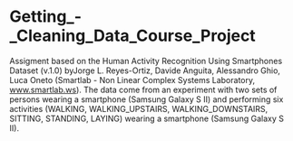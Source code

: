 # Getting_-_Cleaning_Data_Course_Project

Assigment based on the Human Activity Recognition Using Smartphones Dataset (v.1.0) byJorge L. Reyes-Ortiz, Davide Anguita, Alessandro Ghio, Luca Oneto (Smartlab - Non Linear Complex Systems Laboratory,  www.smartlab.ws).  The data come from an experiment with two sets of persons wearing a smartphone (Samsung Galaxy S II) and performing six activities (WALKING, WALKING_UPSTAIRS, WALKING_DOWNSTAIRS, SITTING, STANDING, LAYING) wearing a smartphone (Samsung Galaxy S II).

